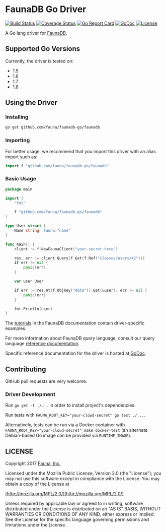 # FaunaDB Go Driver

[![Build Status](https://travis-ci.org/fauna/faunadb-go.svg?branch=master)](https://travis-ci.org/fauna/faunadb-go)
[![Coverage Status](https://codecov.io/gh/fauna/faunadb-go/branch/master/graph/badge.svg)](https://codecov.io/gh/fauna/faunadb-go)
[![Go Report Card](https://goreportcard.com/badge/github.com/fauna/faunadb-go)](https://goreportcard.com/report/github.com/fauna/faunadb-go)
[![GoDoc](https://godoc.org/github.com/fauna/faunadb-go/faunadb?status.svg)](https://godoc.org/github.com/fauna/faunadb-go/faunadb)
[![License](https://img.shields.io/badge/license-MPL_2.0-blue.svg?maxAge=2592000)](https://raw.githubusercontent.com/fauna/faunadb-go/master/LICENSE)

A Go lang driver for [FaunaDB](https://fauna.com/).

## Supported Go Versions

Currently, the driver is tested on:
- 1.5
- 1.6
- 1.7
- 1.8

## Using the Driver

### Installing

```bash
go get github.com/fauna/faunadb-go/faunadb
```

### Importing

For better usage, we recommend that you import this driver with an alias import
such as:

```go
import f "github.com/fauna/faunadb-go/faunadb"
```

### Basic Usage

```go
package main

import (
	"fmt"

	f "github.com/fauna/faunadb-go/faunadb"
)

type User struct {
	Name string `fauna:"name"`
}

func main() {
	client := f.NewFaunaClient("your-secret-here")

	res, err := client.Query(f.Get(f.Ref("classes/users/42")))
	if err != nil {
		panic(err)
	}

	var user User

	if err := res.At(f.ObjKey("data")).Get(&user); err != nil {
		panic(err)
	}

	fmt.Println(user)
}
```

The [tutorials](https://fauna.com/tutorials) in the FaunaDB documentation
contain driver-specific examples.

For more information about FaunaDB query language, consult our query language
[reference documentation](https://fauna.com/documentation/queries).

Specific reference documentation for the driver is hosted at
[GoDoc](https://godoc.org/github.com/fauna/faunadb-go/faunadb).

## Contributing

GitHub pull requests are very welcome.

### Driver Development

Run `go get -t ./...` in order to install project's dependencies.

Run tests with `FAUNA_ROOT_KEY="your-cloud-secret" go test ./...`.

Alternatively, tests can be run via a Docker container with
`FAUNA_ROOT_KEY="your-cloud-secret" make docker-test` (an alternate
Debian-based Go image can be provided via `RUNTIME_IMAGE`).

## LICENSE

Copyright 2017 [Fauna, Inc.](https://fauna.com/)

Licensed under the Mozilla Public License, Version 2.0 (the
"License"); you may not use this software except in compliance with
the License. You may obtain a copy of the License at

[http://mozilla.org/MPL/2.0/](http://mozilla.org/MPL/2.0/)

Unless required by applicable law or agreed to in writing, software
distributed under the License is distributed on an "AS IS" BASIS,
WITHOUT WARRANTIES OR CONDITIONS OF ANY KIND, either express or
implied. See the License for the specific language governing
permissions and limitations under the License.
